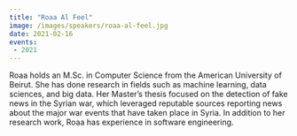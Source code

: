 ```yaml
---
title: "Roaa Al Feel"
image: /images/speakers/roaa-al-feel.jpg
date: 2021-02-16
events:
 - 2021
---
```


Roaa holds an M.Sc. in Computer Science from the American University of Beirut. She has done research in fields such as machine learning, data sciences, and big data. Her Master’s thesis focused on the detection of fake news in the Syrian war, which leveraged reputable sources reporting news about the major war events that have taken place in Syria. In addition to her research work, Roaa has experience in software engineering.
